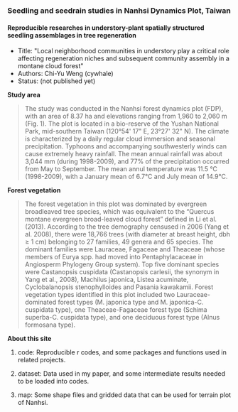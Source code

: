 ### Seedling and seedrain studies in Nanhsi Dynamics Plot, Taiwan
#### Reproducible researches in understory-plant spatially structured seedling assemblages in tree regeneration
* Title: "Local neighborhood communities in understory play a critical role affecting regeneration niches and subsequent community assembly in a montane cloud forest"
* Authors: Chi-Yu Weng (cywhale)
* Status: (not published yet)

**Study area**
> The study was conducted in the Nanhsi forest dynamics plot (FDP), with an area of 8.37 ha and elevations ranging from 1,960 to 2,060 m (Fig. 1). The plot is located in a bio-reserve of the Yushan National Park, mid-southern Taiwan (120°54' 17" E, 23°27' 32" N). The climate is characterized by a daily regular cloud immersion and seasonal precipitation. Typhoons and accompanying southwesterly winds can cause extremely heavy rainfall. The mean annual rainfall was about 3,044 mm (during 1998-2009), and 77% of the precipitation occurred from May to September. The mean annul temperature was 11.5 °C (1998-2009), with a January mean of 6.7°C and July mean of 14.9°C. 

**Forest vegetation**
> The forest vegetation in this plot was dominated by evergreen broadleaved tree species, which was equivalent to the “Quercus montane evergreen broad-leaved cloud forest” defined in Li et al. (2013). According to the tree demography censused in 2006 (Yang et al. 2008), there were 18,766 trees (with diameter at breast height, dbh ≥ 1 cm) belonging to 27 families, 49 genera and 65 species. The dominant families were Lauraceae, Fagaceae and Theaceae (whose members of Eurya spp. had moved into Pentaphylacaceae in Angiosperm Phylogeny Group system). Top five dominant species were Castanopsis cuspidata (Castanopsis carlesii, the synonym in Yang et al., 2008), Machilus japonica, Listea acuminate, Cyclobalanopsis stenophylloides and Pasania kawakamii. Forest vegetation types identified in this plot included two Lauraceae-dominated forest types (M. japonica type and M. japonica-C. cuspidata type), one Theaceae-Fagaceae forest type (Schima superba-C. cuspidata type), and one deciduous forest type (Alnus formosana type). 

**About this site**

1. code: Reproducible r codes, and some packages and functions used in related projects.

2. dataset: Data used in my paper, and some intermediate results needed to be loaded into codes.

3. map: Some shape files and gridded data that can be used for terrain plot of Nanhsi.
